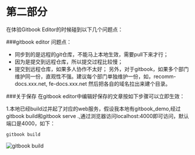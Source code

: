 # 第二部分


在体验Gitbook Editor的时候碰到以下几个问题点：

 ###gitbook editor 问题点：
* 同步到的是远程的git仓库，不能马上本地生效，需要pull下来才行；
* 因为是提交到远程仓库，所以提交过程比较慢；
* 提交到远程仓库，如果多人协作不太好； 另外，对于gitbook，如果多个部门维护同一份，直观性不强。建议每个部门单独维护一份，如，recomm-docs.xxx.net, fe-docs.xxx.net 然后把各自的域名拉出来建个目录。 


###关于保存
在gitbook editor中编辑好保存的文章按如下步骤可以立即生效：

1.本地已经build过并起了对应的web服务，假设我本地有gitbook_demo,经过gitbook build和gitbook serve .,通过浏览器访问localhost:4000即可访问，默认端口是4000，如下：
```bash
gitbook build
```
![gitbook build](https://pan.baidu.com/disk/home#list/vmode=grid&path=%2F%E5%B7%A5%E4%BD%9C%E7%94%A8%E5%9B%BE%2FGitBook_pic)

